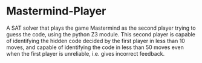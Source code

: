# Mastermind-Player
A SAT solver that plays the game Mastermind as the second player trying to guess the code, using the python Z3 module. This second player is capable of identifying the hidden code decided by the first player in less than 10 moves, and capable of identifying the code in less than 50 moves even when the first player is unreliable, i.e. gives incorrect feedback.
